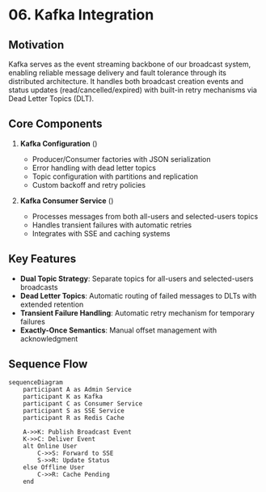 # 06. Kafka Integration

## Motivation
Kafka serves as the event streaming backbone of our broadcast system, enabling reliable message delivery and fault tolerance through its distributed architecture. It handles both broadcast creation events and status updates (read/cancelled/expired) with built-in retry mechanisms via Dead Letter Topics (DLT).

## Core Components
1. **Kafka Configuration** (<mcfile name="KafkaConfig.java" path="broadcast-microservice/src/main/java/com/example/broadcast/shared/config/KafkaConfig.java"></mcfile>)
   - Producer/Consumer factories with JSON serialization
   - Error handling with dead letter topics
   - Topic configuration with partitions and replication
   - Custom backoff and retry policies

2. **Kafka Consumer Service** (<mcfile name="KafkaConsumerService.java" path="broadcast-microservice/src/main/java/com/example/broadcast/user/service/KafkaConsumerService.java"></mcfile>)
   - Processes messages from both all-users and selected-users topics
   - Handles transient failures with automatic retries
   - Integrates with SSE and caching systems

## Key Features
- **Dual Topic Strategy**: Separate topics for all-users and selected-users broadcasts
- **Dead Letter Topics**: Automatic routing of failed messages to DLTs with extended retention
- **Transient Failure Handling**: Automatic retry mechanism for temporary failures
- **Exactly-Once Semantics**: Manual offset management with acknowledgment

## Sequence Flow
```mermaid
sequenceDiagram
    participant A as Admin Service
    participant K as Kafka
    participant C as Consumer Service
    participant S as SSE Service
    participant R as Redis Cache

    A->>K: Publish Broadcast Event
    K->>C: Deliver Event
    alt Online User
        C->>S: Forward to SSE
        S->>R: Update Status
    else Offline User
        C->>R: Cache Pending
    end
```